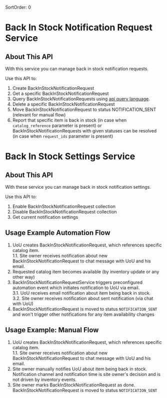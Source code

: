 SortOrder: 0
# Back In Stock Notification Request Service

## About This API
With this service you can manage back in stock notification requests.

Use this API to:
1. Create BackInStockNotificationRequest
2. Get a specific BackInStockNotificationRequest
3. Query BackInStockNotificationRequests using [api query language](https://dev.wix.com/api/rest/getting-started/api-query-language).
4. Delete a specific BackInStockNotificationRequest
5. Move BackInStockNotificationRequest to status NOTIFICATION_SENT (relevant for manual flow)
6. Report that specific item is back in stock (in case when `catalog_reference` parameter is present) or BackInStockNotificationRequests with given
   statuses can be resolved (in case when `request_ids` parameter is present)

# Back In Stock Settings Service

## About This API
With these service you can manage back in stock notification settings.

Use this API to:
1. Enable BackInStockNotificationRequest collection
2. Disable BackInStockNotificationRequest collection
3. Get current notification settings

## Usage Example Automation Flow

1. UoU creates BackInStockNotificationRequest, which references specific catalog item.  
    1.1. Site owner receives notification about new BackInStockNotificationRequest to chat message with UoU and his email.
2. Requested catalog item becomes available (by inventory update or any other way)
3. BackInStockNotificationRequestService triggers preconfigured automation event which initiates notification to UoU via email.  
    3.1. UoU receives email notification about item being back in stock.  
    3.2. Site owner receives notification about sent notification (via chat with UoU)
4. BackInStockNotificationRequest is moved to status `NOTIFICATION_SENT` and won't trigger other notifications for any item availability changes

## Usage Example: Manual Flow

1. UoU creates BackInStockNotificationRequest, which references specific catalog item.  
    1.1. Site owner receives notification about new BackInStockNotificationRequest to chat message with UoU and his email.  
2. Site owner manually notifies UoU about item being back in stock.
   Notification channel and notification time is site owner's decision and is not driven by inventory events.
3. Site owner marks BackInStockNotificationRequest as done. BackInStockNotificationRequest is moved to status `NOTIFICATION_SENT`
